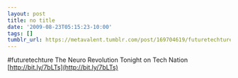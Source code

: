 ```yaml
---
layout: post
title: no title
date: '2009-08-23T05:15:23-10:00'
tags: []
tumblr_url: https://metavalent.tumblr.com/post/169704619/futuretechture-the-neuro-revolution-tonight-on
---
```

#futuretechture The Neuro Revolution Tonight on Tech Nation [http://bit.ly/7bLTs](http://bit.ly/7bLTs)

